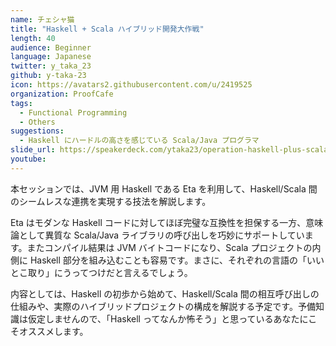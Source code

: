 ```yaml
---
name: チェシャ猫
title: "Haskell + Scala ハイブリッド開発大作戦"
length: 40
audience: Beginner
language: Japanese
twitter: y_taka_23
github: y-taka-23
icon: https://avatars2.githubusercontent.com/u/2419525
organization: ProofCafe
tags:
  - Functional Programming
  - Others
suggestions:
  - Haskell にハードルの高さを感じている Scala/Java プログラマ
slide_url: https://speakerdeck.com/ytaka23/operation-haskell-plus-scala
youtube: 
---
```

本セッションでは、JVM 用 Haskell である Eta を利用して、Haskell/Scala 間のシームレスな連携を実現する技法を解説します。

Eta はモダンな Haskell コードに対してほぼ完璧な互換性を担保する一方、意味論として異質な Scala/Java ライブラリの呼び出しを巧妙にサポートしています。またコンパイル結果は JVM バイトコードになり、Scala プロジェクトの内側に Haskell 部分を組み込むことも容易です。まさに、それぞれの言語の「いいとこ取り」にうってつけだと言えるでしょう。

内容としては、Haskell の初歩から始めて、Haskell/Scala 間の相互呼び出しの仕組みや、実際のハイブリッドプロジェクトの構成を解説する予定です。予備知識は仮定しませんので、「Haskell ってなんか怖そう」と思っているあなたにこそオススメします。
